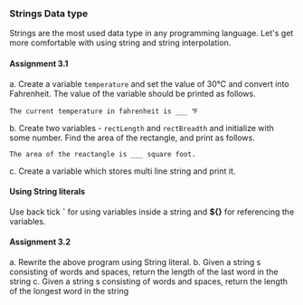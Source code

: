 ### Strings Data type

Strings are the most used data type in any programming language. Let's get more comfortable with using string and string interpolation.

#### Assignment 3.1

a. Create a variable `temperature` and set the value of 30℃ and convert into Fahrenheit. The value of the variable should be printed as follows.

```
The current temperature in fahrenheit is ___ ℉
```

b. Create two variables - `rectLength` and `rectBreadth` and initialize with some number. Find the area of the rectangle, and print as follows.

```
The area of the reactangle is ___ square foot.
```

c. Create a variable which stores multi line string and print it.

#### Using String literals

Use back tick **`** for using variables inside a string and **${}** for referencing the variables.

#### Assignment 3.2

a. Rewrite the above program using String literal.
b. Given a string s consisting of words and spaces, return the length of the last word in the string
c. Given a string s consisting of words and spaces, return the length of the longest word in the string
